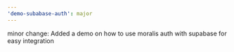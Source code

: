 ```yaml
---
'demo-subabase-auth': major
---
```


minor change: Added a demo on how to use moralis auth with supabase for easy integration
